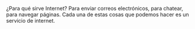 ¿Para qué sirve Internet? Para enviar correos electrónicos, para chatear, para navegar páginas. Cada una de estas cosas que podemos hacer es un servicio de internet. 